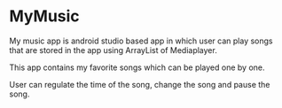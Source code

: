 # MyMusic
My music app is android studio based app in which user can play songs that are stored in the app using ArrayList of Mediaplayer. 

This app contains my favorite songs which can be played one by one. 

User can regulate the time of the song, change the song and pause the song.

